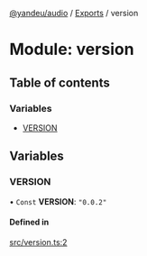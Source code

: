 [@yandeu/audio](../README.md) / [Exports](../modules.md) / version

# Module: version

## Table of contents

### Variables

- [VERSION](version.md#version)

## Variables

### VERSION

• `Const` **VERSION**: ``"0.0.2"``

#### Defined in

[src/version.ts:2](https://github.com/yandeu/audio/blob/2f71ca1/src/version.ts#L2)
